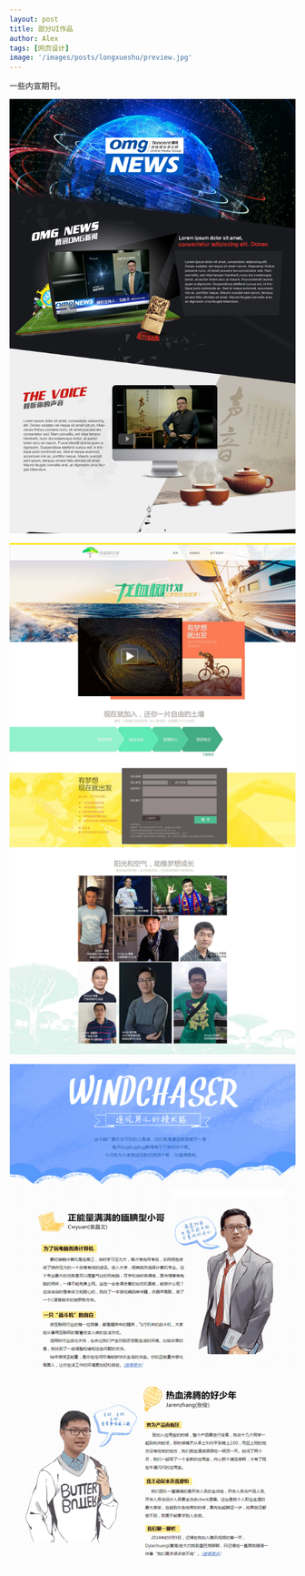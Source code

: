 ```yaml
---
layout: post
title: 部分UI作品
author: Alex
tags: [网页设计]
image: '/images/posts/longxueshu/preview.jpg'
---
```


一些内宣期刊。

![](/images/posts/longxueshu/1.jpg)

![](/images/posts/longxueshu/2.jpg)

![](/images/posts/longxueshu/3.png)
